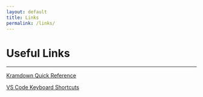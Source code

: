 ```yaml
---
layout: default
title: Links
permalink: /links/
---
```

# Useful Links
- - -

[Kramdown Quick Reference](https://kramdown.gettalong.org/quickref.html)

[VS Code Keyboard Shortcuts](https://code.visualstudio.com/shortcuts/keyboard-shortcuts-linux.pdf)